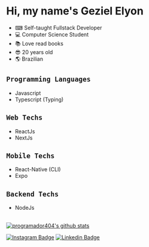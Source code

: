 # Hi, my name's Geziel Elyon
  - ⌨ Self-taught Fullstack Developer
  - 💻 Computer Science Student
  - :books: Love read books
  - :sunglasses: 20 years old
  - :earth_americas: Brazilian

## `Programming Languages`
  - Javascript
  - Typescript (Typing)

## `Web Techs`
  - ReactJs
  - NextJs

## `Mobile Techs`
  - React-Native (CLI)
  - Expo

## `Backend Techs`
  - NodeJs

<br/>[![programador404's github stats](https://github-readme-stats.vercel.app/api?username=programador404&count_private=true&count_private=true&theme=dracula)](https://github.com/programador404/github-readme-stats)

[![Instagram Badge](https://img.shields.io/badge/-@programador404-black?style=flat-square&labelColor=black&logo=instagram&logoColor=white&link=https://instagram.com/_programador404)](https://instagram.com/_programador404) 
[![Linkedin Badge](https://img.shields.io/badge/-Geziel%20Elyon-black?style=flat-square&logo=Linkedin&logoColor=white&link=https://www.linkedin.com/in/geziel-elyon-a0a1381a5/)](https://www.linkedin.com/in/geziel-elyon-a0a1381a5/)
